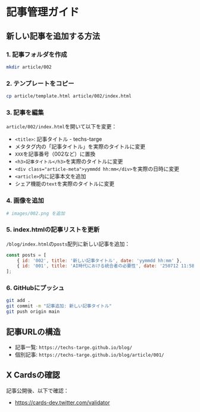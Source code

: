 # 記事管理ガイド

## 新しい記事を追加する方法

### 1. 記事フォルダを作成
```bash
mkdir article/002
```

### 2. テンプレートをコピー
```bash
cp article/template.html article/002/index.html
```

### 3. 記事を編集
`article/002/index.html`を開いて以下を変更：

- `<title>`: 記事タイトル - techs-targe
- メタタグ内の「記事タイトル」を実際のタイトルに変更
- `XXX`を記事番号（002など）に置換
- `<h3>記事タイトル</h3>`を実際のタイトルに変更
- `<div class="article-meta">yymmdd hh:mm</div>`を実際の日時に変更
- `<article>`内に記事本文を追加
- シェア機能の`text`を実際のタイトルに変更

### 4. 画像を追加
```bash
# images/002.png を追加
```

### 5. index.htmlの記事リストを更新
`/blog/index.html`の`posts`配列に新しい記事を追加：
```javascript
const posts = [
    { id: '002', title: '新しい記事タイトル', date: 'yymmdd hh:mm' },
    { id: '001', title: 'AI時代における統合者の必要性', date: '250712 11:58' }
];
```

### 6. GitHubにプッシュ
```bash
git add .
git commit -m "記事追加: 新しい記事タイトル"
git push origin main
```

## 記事URLの構造

- 記事一覧: `https://techs-targe.github.io/blog/`
- 個別記事: `https://techs-targe.github.io/blog/article/001/`

## X Cardsの確認

記事公開後、以下で確認：
- https://cards-dev.twitter.com/validator